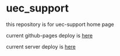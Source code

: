 # uec_support

this repository is for uec-support home page

current github-pages deploy is [here](https://uec-programming.github.io/uec_support/)

current server deploy is [here](http://uecsupport.dip.jp)
